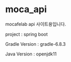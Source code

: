 # moca_api

mocafelab api 사이트용입니다.

project : spring boot

Gradle Version : gradle-6.8.3

Java Version : openjdk11
